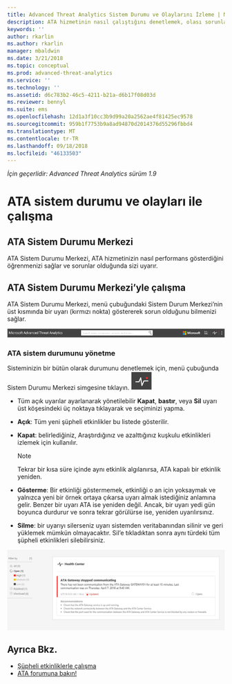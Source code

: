 ```yaml
---
title: Advanced Threat Analytics Sistem Durumu ve Olaylarını İzleme | Microsoft Docs
description: ATA hizmetinin nasıl çalıştığını denetlemek, olası sorunlarda uyarı almak ve Olay görüntüleyicisinde sistem olaylarını görüntülemek için ATA Sistem Durumu Merkezi’ni kullanın.
keywords: ''
author: rkarlin
ms.author: rkarlin
manager: mbaldwin
ms.date: 3/21/2018
ms.topic: conceptual
ms.prod: advanced-threat-analytics
ms.service: ''
ms.technology: ''
ms.assetid: d6c783b2-46c5-4211-b21a-d6b17f08d03d
ms.reviewer: bennyl
ms.suite: ems
ms.openlocfilehash: 12d1a3f10cc3b9d99a20a2562ae4f81425ec9578
ms.sourcegitcommit: 959b1f7753b9a8ad94870d2014376d55296fbbd4
ms.translationtype: MT
ms.contentlocale: tr-TR
ms.lasthandoff: 09/18/2018
ms.locfileid: "46133503"
---
```

*İçin geçerlidir: Advanced Threat Analytics sürüm 1.9*


# <a name="working-with-ata-system-health-and-events"></a>ATA sistem durumu ve olayları ile çalışma

## <a name="ata-health-center"></a>ATA Sistem Durumu Merkezi
ATA Sistem Durumu Merkezi, ATA hizmetinizin nasıl performans gösterdiğini öğrenmenizi sağlar ve sorunlar olduğunda sizi uyarır.

## <a name="working-with-the-ata-health-center"></a>ATA Sistem Durumu Merkezi’yle çalışma
ATA Sistem Durumu Merkezi, menü çubuğundaki Sistem Durum Merkezi’nin üst kısmında bir uyarı (kırmızı nokta) göstererek sorun olduğunu bilmenizi sağlar.

![ATA Sistem Durumu Merkezi kırmızı nokta araç çubuğu](media/ATA-Health-Center-Alert-red-dot.png)

### <a name="managing-ata-health"></a>ATA sistem durumunu yönetme
Sisteminizin bir bütün olarak durumunu denetlemek için, menü çubuğunda Sistem Durumu Merkezi simgesine tıklayın. ![ATA Sistem Durumu Merkezi simgesi](media/ATA-red-dot.png)

-   Tüm açık uyarılar ayarlanarak yönetilebilir **Kapat**, **bastır**, veya **Sil** uyarı üst köşesindeki üç noktaya tıklayarak ve seçiminizi yapma.

-   **Açık**: Tüm yeni şüpheli etkinlikler bu listede gösterilir.

-   **Kapat**: belirlediğiniz, Araştırdığınız ve azalttığınız kuşkulu etkinlikleri izlemek için kullanılır.

    > [!NOTE]
    > Tekrar bir kısa süre içinde aynı etkinlik algılanırsa, ATA kapalı bir etkinlik yeniden.

-   **Gösterme**: Bir etkinliği göstermemek, etkinliği o an için yoksaymak ve yalnızca yeni bir örnek ortaya çıkarsa uyarı almak istediğiniz anlamına gelir. Benzer bir uyarı ATA ise yeniden değil. Ancak, bir uyarı yedi gün boyunca durdurur ve sonra tekrar görülürse ise, yeniden uyarılırsınız.

- **Silme**: bir uyarıyı silerseniz uyarı sistemden veritabanından silinir ve geri yüklemek mümkün olmayacaktır. Sil’e tıkladıktan sonra aynı türdeki tüm şüpheli etkinlikleri silebilirsiniz.



![ATA Sistem Durumu Merkezi sorunlarının resmi](media/ATA-Health-Issue.JPG)






## <a name="see-also"></a>Ayrıca Bkz.

- [Şüpheli etkinliklerle çalışma](working-with-suspicious-activities.md)
- [ATA forumuna bakın!](https://social.technet.microsoft.com/Forums/security/home?forum=mata)
